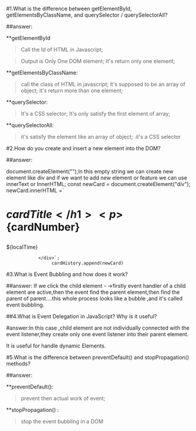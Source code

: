 #1.What is the difference between getElementById, getElementsByClassName, and querySelector / querySelectorAll?

##answer:

**getElementById
>Call the Id of HTML in Javascript;

>Output is Only One DOM element;
>It's return only one element;

**getElementsByClassName:
>call the class of HTML in javascript;
>it's supposed to be an array of object;
>it's return more than one element;

**querySelector:
>It's a CSS selector;
>It's only satisfy the first element of array;


**querySelectorAll:

>it's satisfy the element like an array of object;
.it's a CSS selector







#2.How do you create and insert a new element into the DOM?

##answer:

document.createElement(""),In this empty string we can create new element like div and if we want to add new element or feature we can use innerText or InnerHTML;
 const newCard = document.createElement("div");
       newCard.innerHTML =`<div  class="border-1 border-gray-300 mt-3 p-4 flex justify-between items-baseline shadow-sm">
                    <div>
                         <h1 id="history-box" class="text-[15px] font-semibold mt-3">${cardTitle}</h1>
                     <p>${cardNumber}</p>
                    </div>
                    <span class="text-gray-600 text-[15px]">${localTime}</span>    
                     
                </div>`;
                     cardHistory.append(newCard)





#3.What is Event Bubbling and how does it work?

##answer:
If we click the child element -
->firstly event handler of a child element are active,then the event find the parent element,then find the parent of parent....this whole process looks like a bubble ,and it's called event bubbling.





##4.What is Event Delegation in JavaScript? Why is it useful?

#answer:In this case ,child element are not individually connected with the event listener,they create only one event listener into their parent element.

It is useful for handle dynamic Elements.





#5.What is the difference between preventDefault() and stopPropagation() methods?

##answer:

**preventDefault():
>prevent then actual work of event;

**stopPropagation() :
>stop the event bubbling in a DOM